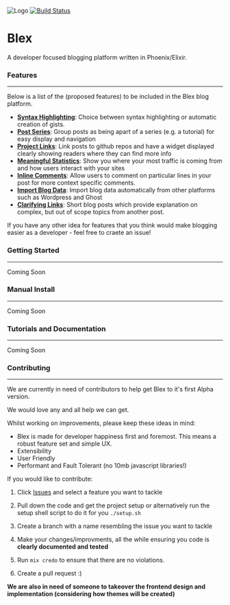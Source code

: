 ![Logo](http://i.imgur.com/AU333YV.png)
[![Build Status](https://travis-ci.org/Harrisonl/Blex.svg?branch=master)](https://travis-ci.org/Harrisonl/Blex)
# Blex

A developer focused blogging platform written in Phoenix/Elixir.

### Features
---
Below is a list of the (proposed features) to be included in the Blex blog platform.

* **[Syntax Highlighting](https://github.com/Harrisonl/Blex/issues/2)**: Choice between syntax highlighting or automatic creation of gists.
* **[Post Series](https://github.com/Harrisonl/Blex/issues/7)**: Group posts as being apart of a series (e.g. a tutorial) for easy display and navigation
* **[Project Links](https://github.com/Harrisonl/Blex/issues/6)**: Link posts to github repos and have a widget displayed clearly showing readers where they can find more info
* **[Meaningful Statistics](https://github.com/Harrisonl/Blex/issues/5)**: Show you where your most traffic is coming from and how users interact with your sites
* **[Inline Comments](https://github.com/Harrisonl/Blex/issues/4)**: Allow users to comment on particular lines in your post for more context specific comments.
* **[Import Blog Data](https://github.com/Harrisonl/Blex/issues/1)**: Import blog data automatically from other platforms such as Wordpress and Ghost
* **[Clarifying Links](https://github.com/Harrisonl/Blex/issues/8)**: Short blog posts which provide explanation on complex, but out of scope topics from another post.

If you have any other idea for features that you think would make blogging easier as a developer - feel free to craete an issue!

### Getting Started
---

Coming Soon

### Manual Install
---

Coming Soon

### Tutorials and Documentation
---

Coming Soon

### Contributing
---
We are currently in need of contributors to help get Blex to it's first Alpha version.

We would love any and all help we can get.

Whilst working on improvements, please keep these ideas in mind:

* Blex is made for developer happiness first and foremost. This means a robust feature set and simple UX.
* Extensibility
* User Friendly
* Performant and Fault Tolerant (no 10mb javascript libraries!)


If you would like to contribute:

1. Click [Issues](https://github.com/harrisonl/blex/issues) and select a feature you want to tackle

2. Pull down the code and get the project setup or alternatively run the setup shell script to do it for you `./setup.sh`

3. Create a branch with a name resembling the issue you want to tackle

4. Make your changes/improvments, all the while ensuring you code is **clearly documented and tested**

5. Run `mix credo` to ensure that there are no violations.

6. Create a pull request :)

**We are also in need of someone to takeover the frontend design and implementation (considering how themes will be created)**
